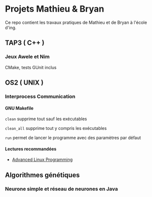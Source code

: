 # Projets Mathieu & Bryan #

Ce repo contient les travaux pratiques de Mathieu et de Bryan à l'école d'ing.

## TAP3 ( C++ )

### Jeux Awele et Nim

CMake, tests GUnit inclus

## OS2 ( UNIX )

### Interprocess Communication

#### GNU Makefile

`clean` supprime tout sauf les exécutables

`clean_all` supprime tout y compris les exécutables

`run` permet de lancer le programme avec des paramètres par défaut

#### Lectures recommandées

* [Advanced Linux Programming](http://www.advancedlinuxprogramming.com/alp-folder/advanced-linux-programming.pdf)

## Algorithmes génétiques

### Neurone simple et réseau de neurones en Java